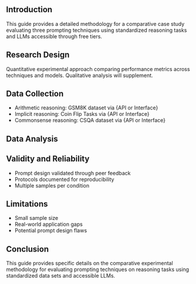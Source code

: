 ## Introduction

This guide provides a detailed methodology for a comparative case study evaluating three prompting techniques using standardized reasoning tasks and LLMs accessible through free tiers.

## Research Design 

Quantitative experimental approach comparing performance metrics across techniques and models. Qualitative analysis will supplement.

## Data Collection

- Arithmetic reasoning: GSM8K dataset via {API or Interface}
- Implicit reasoning: Coin Flip Tasks via {API or Interface}
- Commonsense reasoning: CSQA dataset via {API or Interface}

## Data Analysis 



## Validity and Reliability

- Prompt design validated through peer feedback
- Protocols documented for reproducibility
- Multiple samples per condition

## Limitations

- Small sample size 
- Real-world application gaps
- Potential prompt design flaws

## Conclusion

This guide provides specific details on the comparative experimental methodology for evaluating prompting techniques on reasoning tasks using standardized data sets and accessible LLMs.